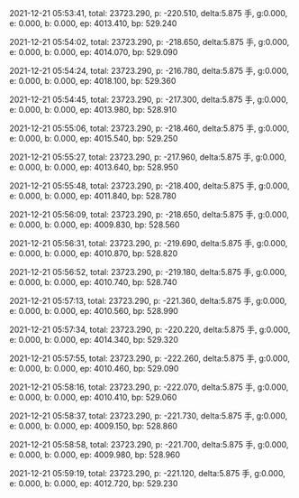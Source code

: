 2021-12-21 05:53:41, total: 23723.290, p: -220.510, delta:5.875 手, g:0.000, e: 0.000, b: 0.000, ep: 4013.410, bp: 529.240

2021-12-21 05:54:02, total: 23723.290, p: -218.650, delta:5.875 手, g:0.000, e: 0.000, b: 0.000, ep: 4014.070, bp: 529.090

2021-12-21 05:54:24, total: 23723.290, p: -216.780, delta:5.875 手, g:0.000, e: 0.000, b: 0.000, ep: 4018.100, bp: 529.360

2021-12-21 05:54:45, total: 23723.290, p: -217.300, delta:5.875 手, g:0.000, e: 0.000, b: 0.000, ep: 4013.980, bp: 528.910

2021-12-21 05:55:06, total: 23723.290, p: -218.460, delta:5.875 手, g:0.000, e: 0.000, b: 0.000, ep: 4015.540, bp: 529.250

2021-12-21 05:55:27, total: 23723.290, p: -217.960, delta:5.875 手, g:0.000, e: 0.000, b: 0.000, ep: 4013.640, bp: 528.950

2021-12-21 05:55:48, total: 23723.290, p: -218.400, delta:5.875 手, g:0.000, e: 0.000, b: 0.000, ep: 4011.840, bp: 528.780

2021-12-21 05:56:09, total: 23723.290, p: -218.650, delta:5.875 手, g:0.000, e: 0.000, b: 0.000, ep: 4009.830, bp: 528.560

2021-12-21 05:56:31, total: 23723.290, p: -219.690, delta:5.875 手, g:0.000, e: 0.000, b: 0.000, ep: 4010.870, bp: 528.820

2021-12-21 05:56:52, total: 23723.290, p: -219.180, delta:5.875 手, g:0.000, e: 0.000, b: 0.000, ep: 4010.740, bp: 528.740

2021-12-21 05:57:13, total: 23723.290, p: -221.360, delta:5.875 手, g:0.000, e: 0.000, b: 0.000, ep: 4010.560, bp: 528.990

2021-12-21 05:57:34, total: 23723.290, p: -220.220, delta:5.875 手, g:0.000, e: 0.000, b: 0.000, ep: 4014.340, bp: 529.320

2021-12-21 05:57:55, total: 23723.290, p: -222.260, delta:5.875 手, g:0.000, e: 0.000, b: 0.000, ep: 4010.460, bp: 529.090

2021-12-21 05:58:16, total: 23723.290, p: -222.070, delta:5.875 手, g:0.000, e: 0.000, b: 0.000, ep: 4010.410, bp: 529.060

2021-12-21 05:58:37, total: 23723.290, p: -221.730, delta:5.875 手, g:0.000, e: 0.000, b: 0.000, ep: 4009.150, bp: 528.860

2021-12-21 05:58:58, total: 23723.290, p: -221.700, delta:5.875 手, g:0.000, e: 0.000, b: 0.000, ep: 4009.980, bp: 528.960

2021-12-21 05:59:19, total: 23723.290, p: -221.120, delta:5.875 手, g:0.000, e: 0.000, b: 0.000, ep: 4012.720, bp: 529.230